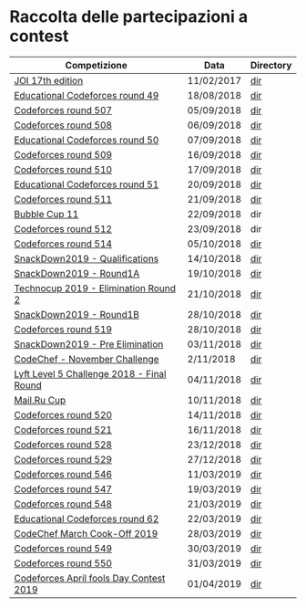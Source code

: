 # Raccolta delle partecipazioni a contest

Competizione | Data | Directory
--- | --- | ---
[JOI 17th edition](https://cms.ioi-jp.org/joi-ho-2018/index-en.html) | 11/02/2017 | [dir](https://github.com/Flipper97/PortafoglioVoti/tree/master/partecipazioni_gare/JOI_17th_edition)
[Educational Codeforces round 49](https://codeforces.com/contest/1027) | 18/08/2018 | [dir](https://github.com/Flipper97/PortafoglioVoti/tree/master/partecipazioni_gare/Educational_Codeforces_Round_49)
[Codeforces round 507](https://codeforces.com/contest/1040) | 05/09/2018 | [dir](https://github.com/Flipper97/PortafoglioVoti/tree/master/partecipazioni_gare/Codeforces_Round_507)
[Codeforces round 508](https://codeforces.com/contest/1038) | 06/09/2018 | [dir](https://github.com/Flipper97/PortafoglioVoti/tree/master/partecipazioni_gare/Codeforces_Round_508)
[Educational Codeforces round 50](https://codeforces.com/contest/1036) | 07/09/2018 | [dir](https://github.com/Flipper97/PortafoglioVoti/tree/master/partecipazioni_gare/Educational_Codeforces_Round_50)
[Codeforces round 509](https://codeforces.com/contest/1041) | 16/09/2018 | [dir](https://github.com/Flipper97/PortafoglioVoti/tree/master/partecipazioni_gare/Codeforces_Round_509)
[Codeforces round 510](https://codeforces.com/contest/1042) | 17/09/2018 | [dir](https://github.com/Flipper97/PortafoglioVoti/tree/master/partecipazioni_gare/Codeforces_Round_510)
[Educational Codeforces round 51](https://codeforces.com/contest/1051) | 20/09/2018 | [dir](https://github.com/Flipper97/PortafoglioVoti/tree/master/partecipazioni_gare/Educational_Codeforces_Round_51)
[Codeforces round 511](https://codeforces.com/contest/1047) | 21/09/2018 | [dir](https://github.com/Flipper97/PortafoglioVoti/tree/master/partecipazioni_gare/Codeforces_Round_511)
[Bubble Cup 11](https://codeforces.com/contest/1046) | 22/09/2018 | dir
[Codeforces round 512](https://codeforces.com/contest/1058) | 23/09/2018 | dir
[Codeforces round 514](https://codeforces.com/contest/1059) | 05/10/2018 | [dir](https://github.com/Flipper97/PortafoglioVoti/tree/master/partecipazioni_gare/Codeforces_Round_514)
[SnackDown2019 - Qualifications](https://www.codechef.com/SNCKQL19?utm_source=contest_listing&utm_medium=link&utm_campaign=SNCKQL19) | 14/10/2018 | [dir](https://github.com/Flipper97/PortafoglioVoti/tree/master/partecipazioni_gare/SnackDown2019_Qualifications)
[SnackDown2019 - Round1A](https://www.codechef.com/SNCK1A19?utm_source=contest_listing&utm_medium=link&utm_campaign=SNCK1A19) | 19/10/2018 | [dir](https://github.com/Flipper97/PortafoglioVoti/tree/master/partecipazioni_gare/SnackDown2019_Round1A)
[Technocup 2019 - Elimination Round 2](http://codeforces.com/contest/1031) | 21/10/2018 | [dir](https://github.com/Flipper97/PortafoglioVoti/tree/master/partecipazioni_gare/Technocup_2019_Elimination_Round_2)
[SnackDown2019 - Round1B](https://www.codechef.com/SNCK1B19?utm_source=contest_listing&utm_medium=link&utm_campaign=SNCK1B19) | 28/10/2018 | [dir](https://github.com/Flipper97/PortafoglioVoti/tree/master/partecipazioni_gare/SnackDown2019_Round1B)
[Codeforces round 519](https://codeforces.com/contest/1043) | 28/10/2018 | [dir](https://github.com/Flipper97/PortafoglioVoti/tree/master/partecipazioni_gare/Codeforces_Round_519)
[SnackDown2019 - Pre Elimination](https://www.codechef.com/SNCKPE19) | 03/11/2018 | [dir](https://github.com/Flipper97/PortafoglioVoti/tree/master/partecipazioni_gare/SnackDown2019_Pre_Elimination)
[CodeChef - November Challenge](https://www.codechef.com/NOV18B) | 2/11/2018 | [dir](https://github.com/Flipper97/PortafoglioVoti/tree/master/partecipazioni_gare/CodeChef_November_Challenge)
[Lyft Level 5 Challenge 2018 - Final Round](https://codeforces.com/contest/1075) | 04/11/2018 | [dir](https://github.com/Flipper97/PortafoglioVoti/tree/master/partecipazioni_gare/Lyft_level_5_Challange_2018_Final_Round)
[Mail.Ru Cup](https://codeforces.com/contest/1055) | 10/11/2018 | [dir](https://github.com/Flipper97/PortafoglioVoti/tree/master/partecipazioni_gare/Mail.Ru_Cup)
[Codeforces round 520](https://codeforces.com/contest/1062) | 14/11/2018 | [dir](https://github.com/Flipper97/PortafoglioVoti/tree/master/partecipazioni_gare/Codeforces_Round_520)
[Codeforces round 521](https://codeforces.com/contest/1077) | 16/11/2018 | [dir](https://github.com/Flipper97/PortafoglioVoti/tree/master/partecipazioni_gare/Codeforces_Round_521)
[Codeforces round 528](https://codeforces.com/contest/1087) | 23/12/2018 | [dir](https://github.com/Flipper97/PortafoglioVoti/tree/master/partecipazioni_gare/Codeforces_Round_528)
[Codeforces round 529](https://codeforces.com/contest/1095) | 27/12/2018 | [dir](https://github.com/Flipper97/PortafoglioVoti/tree/master/partecipazioni_gare/Codeforces_Round_529)
[Codeforces round 546](https://codeforces.com/contest/1136) | 11/03/2019 | [dir](https://github.com/Flipper97/PortafoglioVoti/tree/master/partecipazioni_gare/Codeforces_Round_546)
[Codeforces round 547](https://codeforces.com/contest/1141) | 19/03/2019 | [dir](https://github.com/Flipper97/PortafoglioVoti/tree/master/partecipazioni_gare/Codeforces_Round_547)
[Codeforces round 548](https://codeforces.com/contest/1139) | 21/03/2019 | [dir](https://github.com/Flipper97/PortafoglioVoti/tree/master/partecipazioni_gare/Codeforces_Round_548)
[Educational Codeforces round 62](https://codeforces.com/contest/1140) | 22/03/2019 | [dir](https://github.com/Flipper97/PortafoglioVoti/tree/master/partecipazioni_gare/Educational_Codeforces_Round_62)
[CodeChef March Cook-Off 2019](https://www.codechef.com/COOK104?utm_source=contest_listing&utm_medium=link&utm_campaign=COOK104) | 28/03/2019 | [dir](https://github.com/Flipper97/PortafoglioVoti/tree/master/partecipazioni_gare/CodeChef_March_Cook-Off_2019)
[Codeforces round 549](https://codeforces.com/contest/1143) | 30/03/2019 | [dir](https://github.com/Flipper97/PortafoglioVoti/tree/master/partecipazioni_gare/Codeforces_Round_549)
[Codeforces round 550](https://codeforces.com/contest/1144) | 31/03/2019 | [dir](https://github.com/Flipper97/PortafoglioVoti/tree/master/partecipazioni_gare/Codeforces_Round_550)
[Codeforces April fools Day Contest 2019](https://codeforces.com/contest/1145) | 01/04/2019 | [dir](https://github.com/Flipper97/PortafoglioVoti/tree/master/partecipazioni_gare/Codeforces_AprilFoolsDay_Contest2019)
